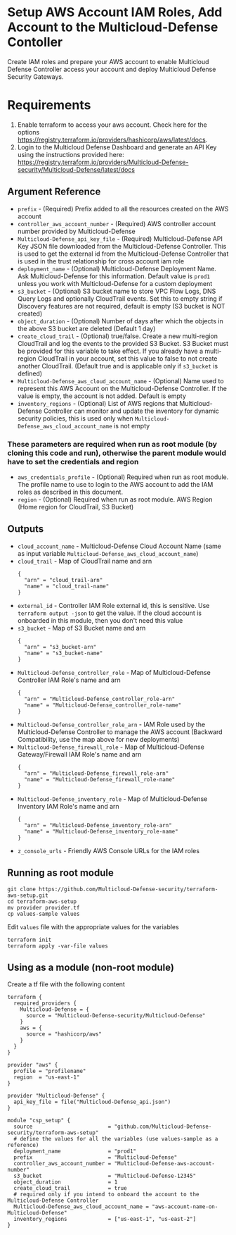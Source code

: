 # Setup AWS Account IAM Roles, Add Account to the Multicloud-Defense Contoller
Create IAM roles and prepare your AWS account to enable Multicloud Defense Controller access your account and deploy Multicloud Defense Security Gateways.

# Requirements
1. Enable terraform to access your aws account. Check here for the options https://registry.terraform.io/providers/hashicorp/aws/latest/docs.
1. Login to the Multicloud Defense Dashboard and generate an API Key using the instructions provided here: https://registry.terraform.io/providers/Multicloud-Defense-security/Multicloud-Defense/latest/docs

## Argument Reference

* `prefix` - (Required) Prefix added to all the resources created on the AWS account
* `controller_aws_account_number` - (Required) AWS controller account number provided by Multicloud-Defense
* `Multicloud-Defense_api_key_file` - (Required) Multicloud-Defense API Key JSON file downloaded from the Multicloud-Defense Controller. This is used to get the external id from the Multicloud-Defense Controller that is used in the trust relationship for cross account iam role
* `deployment_name` - (Optional) Multicloud-Defense Deployment Name. Ask Multicloud-Defense for this information. Default value is `prod1` unless you work with Multicloud-Defense for a custom deployment
* `s3_bucket` - (Optional) S3 bucket name to store VPC Flow Logs, DNS Query Logs and optionally CloudTrail events. Set this to empty string if Discovery features are not required, default is empty (S3 bucket is NOT created) 
* `object_duration` - (Optional) Number of days after which the objects in the above S3 bucket are deleted (Default 1 day)
* `create_cloud_trail` - (Optional) true/false. Create a new multi-region CloudTrail and log the events to the provided S3 Bucket. S3 Bucket must be provided for this variable to take effect. If you already have a multi-region CloudTrail in your account, set this value to false to not create another CloudTrail. (Default true and is applicable only if `s3_bucket` is defined)
* `Multicloud-Defense_aws_cloud_account_name` - (Optional) Name used to represent this AWS Account on the Multicloud-Defense Controller. If the value is empty, the account is not added. Default is empty
* `inventory_regions` - (Optional) List of AWS regions that Multicloud-Defense Controller can monitor and update the inventory for dynamic security policies, this is used only when `Multicloud-Defense_aws_cloud_account_name` is not empty

### These parameters are required when run as root module (by cloning this code and run), otherwise the parent module would have to set the credentials and region
* `aws_credentials_profile` - (Optional) Required when run as root module. The profile name to use to login to the AWS account to add the IAM roles as described in this document.
* `region` - (Optional) Required when run as root module. AWS Region (Home region for CloudTrail, S3 Bucket)

## Outputs

* `cloud_account_name` - Multicloud-Defense Cloud Account Name (same as input variable `Multicloud-Defense_aws_cloud_account_name`)
* `cloud_trail` - Map of CloudTrail name and arn
    ```
    {
      "arn" = "cloud_trail-arn"
      "name" = "cloud_trail-name"
    }
    ```
* `external_id` - Controller IAM Role external id, this is sensitive. Use `terraform output -json` to get the value. If the cloud account is onboarded in this module, then you don't need this value
* `s3_bucket` - Map of S3 Bucket name and arn
    ```
    {
      "arn" = "s3_bucket-arn"
      "name" = "s3_bucket-name"
    }
    ```
* `Multicloud-Defense_controller_role` - Map of Multicloud-Defense Controller IAM Role's name and arn
    ```
    {
      "arn" = "Multicloud-Defense_controller_role-arn"
      "name" = "Multicloud-Defense_controller_role-name"
    }
    ```
* `Multicloud-Defense_controller_role_arn` - IAM Role used by the Multicloud-Defense Controller to manage the AWS account (Backward Compatibility, use the map above for new deployments)
* `Multicloud-Defense_firewall_role` - Map of Multicloud-Defense Gateway/Firewall IAM Role's name and arn
    ```
    {
      "arn" = "Multicloud-Defense_firewall_role-arn"
      "name" = "Multicloud-Defense_firewall_role-name"
    }
    ```
* `Multicloud-Defense_inventory_role` - Map of Multicloud-Defense Inventory IAM Role's name and arn
    ```
    {
      "arn" = "Multicloud-Defense_inventory_role-arn"
      "name" = "Multicloud-Defense_inventory_role-name"
    }
    ```
* `z_console_urls` - Friendly AWS Console URLs for the IAM roles 

## Running as root module
```
git clone https://github.com/Multicloud-Defense-security/terraform-aws-setup.git
cd terraform-aws-setup
mv provider provider.tf
cp values-sample values
```

Edit `values` file with the appropriate values for the variables

```
terraform init
terraform apply -var-file values
```

## Using as a module (non-root module)

Create a tf file with the following content

```hcl
terraform {
  required_providers {
    Multicloud-Defense = {
      source = "Multicloud-Defense-security/Multicloud-Defense"
    }
    aws = {
      source = "hashicorp/aws"
    }
  }
}

provider "aws" {
  profile = "profilename"
  region  = "us-east-1"
}

provider "Multicloud-Defense" {
  api_key_file = file("Multicloud-Defense_api.json")
}

module "csp_setup" {
  source                        = "github.com/Multicloud-Defense-security/terraform-aws-setup"
  # define the values for all the variables (use values-sample as a reference)
  deployment_name               = "prod1"
  prefix                        = "Multicloud-Defense"
  controller_aws_account_number = "Multicloud-Defense-aws-account-number"
  s3_bucket                     = "Multicloud-Defense-12345"
  object_duration               = 1
  create_cloud_trail            = true
  # required only if you intend to onboard the account to the Multicloud-Defense Controller
  Multicloud-Defense_aws_cloud_account_name = "aws-account-name-on-Multicloud-Defense"
  inventory_regions             = ["us-east-1", "us-east-2"]
}
```
